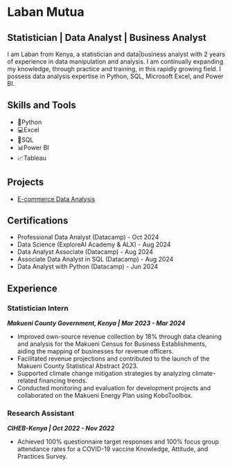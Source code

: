 # Laban Mutua
## Statistician | Data Analyst | Business Analyst

I am Laban from Kenya, a statistician and data|business analyst with 2 years of experience in data manipulation and analysis. I am continually expanding my knowledge, through practice and training, in this rapidly growing field.  I possess data analysis expertise in Python, SQL, Microsoft Excel, and Power BI.

## Skills and Tools 
- 🐍Python
- 💻Excel
- 📒SQL
- 📊Power BI
- 📈Tableau


## Projects
- [E-commerce Data Analysis](https://github.com/LabanMutua/E-Commerce-Data-Analysis)

## Certifications
- Professional Data Analyst (Datacamp) - Oct 2024
- Data Science (ExploreAI Academy & ALX) - Aug 2024
- Data Analyst Associate (Datacamp) - Aug 2024
- Associate Data Analyst in SQL (Datacamp) - Aug 2024
- Data Analyst with Python (Datacamp) - Jun 2024

## Experience
### Statistician Intern
***Makueni County Government, Kenya | Mar 2023 - Mar 2024***

- Improved own-source revenue collection by 18% through data cleaning and analysis for the Makueni Census for Business Establishments, aiding the mapping of businesses for revenue officers.
- Facilitated revenue projections and contributed to the launch of the Makueni County Statistical Abstract 2023.
- Supported climate change mitigation strategies by analyzing climate-related financing trends.
- Conducted monitoring and evaluation for development projects and collaborated on the Makueni Energy Plan using KoboToolbox.

### Research Assistant
***CIHEB-Kenya | Oct 2022 - Nov 2022***

- Achieved 100% questionnaire target responses and 100% focus group attendance rates for a COVID-19 vaccine Knowledge, Attitude, and Practices Survey.

